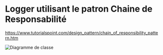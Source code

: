 # Logger utilisant le patron Chaine de Responsabilité
https://www.tutorialspoint.com/design_pattern/chain_of_responsibility_pattern.htm

![Diagramme de classe](https://www.plantuml.com/plantuml/svg/XT5B2W8n30RWVKwHvOXuWLc8ucEb8dY2E1DgiGzfgYZYtOrQ5uwWczAc7_qJEf9CAH-zmwabayXxnfQnSIJ287iR3gHLb7nnh6koJGO4skgMclo2E2x7HJI64ru1SU3unAv66zHZNpYl-5n0zUbxDPwYRH_CHRDa4I73rKR3WdbVtk0LDTcH3MlAcLEOie_FiBxNOjMhFsKC4XsNdZISGzjjjT1PIZ7zX5ZatFvv4G4wXS6mGsfi7aF0roXV4c2a4VexTm00 "Diagramme de classe")

